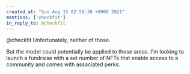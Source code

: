 ```yaml
---
created_at: "Sun Aug 15 02:59:38 +0000 2021"
mentions: ['checkfit']
in_reply_to: @checkfit
---
```


@checkfit Unfortunately, neither of those.

But the model could potentially be applied to those areas. I'm looking to launch a fundraise with a set number of NFTs that enable access to a community and comes with associated perks.